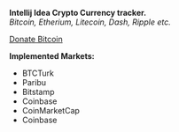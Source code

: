 **Intellij Idea Crypto Currency tracker.** <br>
<em>Bitcoin, Etherium, Litecoin, Dash, Ripple etc.</em>

<a href="https://blockchain.info/address/1CG9jggoafsjdrzUZFQxxkScdMDDiutqtr">Donate Bitcoin</a>

__**Implemented Markets:**__
* BTCTurk
* Paribu
* Bitstamp
* Coinbase
* CoinMarketCap
* Coinbase



